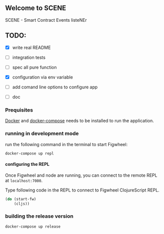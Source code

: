 ## Welcome to SCENE

SCENE - Smart Contract Events listeNEr

## TODO:

- [x] write real README
- [ ] integration tests
- [ ] spec all pure function
- [x] configuration via env variable
- [ ] add comand line options to configure app
- [ ] doc


### Prequisites

[Docker](https://docs.docker.com/engine/installation/) and [docker-compose](https://docs.docker.com/compose/install/) needs to be installed to run the application.


### running in development mode

run the following command in the terminal to start Figwheel:

```
docker-compose up repl
```


#### configuring the REPL

Once Figwheel and node are running, you can connect to the remote REPL at `localhost:7000`.

Type following code in the REPL to connect to Figwheel ClojureScript REPL.

```clojure
(do (start-fw) 
    (cljs))
```


### building the release version

```
docker-compose up release
```

